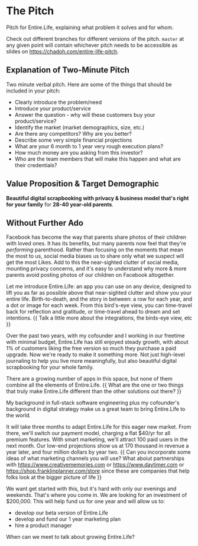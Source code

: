 The Pitch
=========

Pitch for Entire.Life, explaining what problem it solves and for whom.

Check out different branches for different versions of the pitch. `master` at
any given point will contain whichever pitch needs to be accessible as slides
on https://chadoh.com/entire-life-pitch.


Explanation of Two-Minute Pitch
-------------------------------

Two minute verbal pitch. Here are some of the things that should be included in your pitch:

- Clearly introduce the problem/need
- Introduce your product/service
- Answer the question - why will these customers buy your product/service?
- Identify the market (market demographics, size, etc.)
- Are there any competitors?  Why are you better?
- Describe some very simple financial projections
- What are your 6 month to 1 year very rough execution plans?
- How much money are you asking from this investor?
- Who are the team members that will make this happen and what are their credentials?


Value Proposition & Target Demographic
--------------------------------------

**Beautiful digital scrapbooking with privacy & business model that's right for your family** for **28-40 year-old parents**.


Without Further Ado
-------------------

Facebook has become the way that parents share photos of their children with loved ones. It has its benefits, but many parents now feel that they're _performing_ parenthood. Rather than focusing on the moments that mean the most to us, social media biases us to share only what we suspect will get the most Likes. Add to this the near-sighted clutter of social media, mounting privacy concerns, and it's easy to understand why more & more parents avoid posting photos of our children on Facebook altogether.

Let me introduce Entire.Life: an app you can use on any device, designed to lift you as far as possible above that near-sighted clutter and show you your entire life. Birth-to-death, and the story in between: a row for each year, and a dot or image for each week. From this bird's-eye view, you can time-travel back for reflection and gratitude, or time-travel ahead to dream and set intentions.  {{ Talk a little more about the integrations, the birds-eye view, etc }}

Over the past two years, with my cofounder and I working in our freetime with minimal budget, Entire.Life has still enjoyed steady growth, with about 1% of customers liking the free version so much they purchase a paid upgrade. Now we're ready to make it something more. Not just high-level journaling to help you live more meaningfully, but also beautiful digital scrapbooking for your whole family.

There are a growing number of apps in this space, but none of them combine all the elements of Entire.Life.  {{ What are the one or two things that truly make Entire.Life different than the other solutions out there? }}

My background in full-stack software engineering plus my cofounder's background in digital strategy make us a great team to bring Entire.Life to the world.

It will take three months to adapt Entire.Life for this eager new market. From there, we'll switch our payment model, charging a flat $40/yr for all premium features. With smart marketing, we'll attract 100 paid users in the next month. Our low-end projections show us at 170 thousand in revenue a year later, and four million dollars by year two.  {{ Can you incorporate some ideas of what marketing channels you will use?  What aboiut partnerships with https://www.creativememories.com or https://www.daytimer.com or https://shop.franklinplanner.com/store since these are companies that help folks look at the bigger picture of life }}

We want get started with this, but it's hard with only our evenings and weekends. That's where you come in. We are looking for an investment of $200,000.  This will help fund us for one year and will allow us to:
  - develop our beta version of Entire.Life
  - develop and fund our 1 year marketing plan
  - hire a product manager
  
When can we meet to talk about growing Entire.Life?
